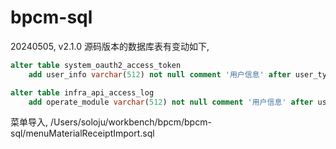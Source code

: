 # bpcm-sql

20240505, v2.1.0 源码版本的数据库表有变动如下,
```sql
alter table system_oauth2_access_token
    add user_info varchar(512) not null comment '用户信息' after user_type;
```

```sql
alter table infra_api_access_log
    add operate_module varchar(512) not null comment '用户信息' after user_type;
```

菜单导入,
/Users/soloju/workbench/bpcm/bpcm-sql/menuMaterialReceiptImport.sql
